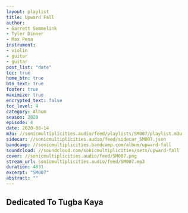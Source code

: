 ```yaml
---
layout: playlist
title: Upward Fall
author:
- Garrett Semmelink
- Tyler Dinner
- Max Pena
instrument:
- violin
- guitar
- guitar
post_list: "date"
toc: true
home_btn: true
btn_text: true
footer: true
maximize: true
encrypted_text: false
toc_level: 4
category: Album
season: 2020
episode: 4
date: 2020-08-14
m3u: //sonicmultiplicities.audio/feed/playlists/SM007/playlist.m3u
sidecar: //sonicmultiplicities.audio/feed/sidecar_SM007.json
bandcamp: //sonicmultiplicities.bandcamp.com/album/upward-fall
soundcloud: //soundcloud.com/sonicmultiplicities/sets/upward-fall
cover: //sonicmultiplicities.audio/feed/SM007.png
stream_url: sonicmultiplicities.audio/feed/SM007.mp3
duration: 4831
excerpt: "SM007"
abstract: ""
---
```


## Dedicated To Tugba Kaya
